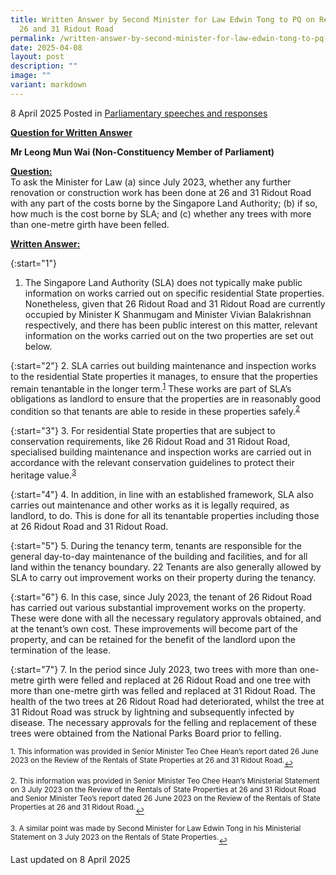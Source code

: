 ```yaml
---
title: Written Answer by Second Minister for Law Edwin Tong to PQ on Renovation
  26 and 31 Ridout Road
permalink: /written-answer-by-second-minister-for-law-edwin-tong-to-pq-on-renovation-26-and-31-ridout-road/
date: 2025-04-08
layout: post
description: ""
image: ""
variant: markdown
---
```

8 April 2025 Posted in [Parliamentary speeches and responses](/news/parliamentary-speeches) 

<b><u>Question for Written Answer</u></b>

<b>**Mr Leong Mun Wai (Non-Constituency Member of Parliament)**</b>

<b><u>Question:</u></b>
<br> To ask the Minister for Law (a) since July 2023, whether any further renovation or construction work has been done at 26 and 31 Ridout Road with any part of the costs borne by the Singapore Land Authority; (b) if so, how much is the cost borne by SLA; and (c) whether any trees with more than one-metre girth have been felled.

<b><u>Written Answer:</u></b>

{:start="1"}
1.	The Singapore Land Authority (SLA) does not typically make public information on works carried out on specific residential State properties. Nonetheless, given that 26 Ridout Road and 31 Ridout Road are currently occupied by Minister K Shanmugam and Minister Vivian Balakrishnan respectively, and there has been public interest on this matter, relevant information on the works carried out on the two properties are set out below.

{:start="2"}
2.	SLA carries out building maintenance and inspection works to the residential State properties it manages, to ensure that the properties remain tenantable in the longer term.<sup><a href="#fn1" id="ref1">1</a></sup> These works are part of SLA’s obligations as landlord to ensure that the properties are in reasonably good condition so that tenants are able to reside in these properties safely.<sup><a href="#fn2" id="ref2">2</a></sup>

{:start="3"}
3.	For residential State properties that are subject to conservation requirements, like 26 Ridout Road and 31 Ridout Road, specialised building maintenance and inspection works are carried out in accordance with the relevant conservation guidelines to protect their heritage value.<sup><a href="#fn3" id="ref3">3</a></sup>

{:start="4"}
4.	In addition, in line with an established framework, SLA also carries out maintenance and other works as it is legally required, as landlord, to do. This is done for all its tenantable properties including those at 26 Ridout Road and 31 Ridout Road.

{:start="5"}
5.	During the tenancy term, tenants are responsible for the general day-to-day maintenance of the building and facilities, and for all land within the tenancy boundary. 22 Tenants are also generally allowed by SLA to carry out improvement works on their property during the tenancy.	

{:start="6"}
6.	In this case, since July 2023, the tenant of 26 Ridout Road has carried out various substantial improvement works on the property. These were done with all the necessary regulatory approvals obtained, and at the tenant’s own cost. These improvements will become part of the property, and can be retained for the benefit of the landlord upon the termination of the lease.

{:start="7"}
7.	In the period since July 2023, two trees with more than one-metre girth were felled and replaced at 26 Ridout Road and one tree with more than one-metre girth was felled and replaced at 31 Ridout Road. The health of the two trees at 26 Ridout Road had deteriorated, whilst the tree at 31 Ridout Road was struck by lightning and subsequently infected by disease. The necessary approvals for the felling and replacement of these trees were obtained from the National Parks Board prior to felling.

<p></p><p><sup id="fn1">1.&nbsp;This information was provided in Senior Minister Teo Chee Hean’s report dated 26 June 2023 on the Review of the Rentals of State Properties at 26 and 31 Ridout Road.</sup><a href="#ref1" title="Jump back to footnote 1 in the text." style="font-size: 12px">↩</a></p>

<p><sup id="fn2">2.&nbsp;This information was provided in Senior Minister Teo Chee Hean’s Ministerial Statement on 3 July 2023 on the Review of the Rentals of State Properties at 26 and 31 Ridout Road and Senior Minister Teo’s report dated 26 June 2023 on the Review of the Rentals of State Properties at 26 and 31 Ridout Road.</sup><a href="#ref2" title="Jump back to footnote 2 in the text." style="font-size: 12px">↩</a></p>

<p><sup id="fn3">3.&nbsp;A similar point was made by Second Minister for Law Edwin Tong in his Ministerial Statement on 3 July 2023 on the Rentals of State Properties.</sup><a href="#ref3" title="Jump back to footnote 3 in the text." style="font-size: 12px">↩</a></p>

<p></p><p></p><p class="right-side-updated">Last updated on 8 April 2025</p>